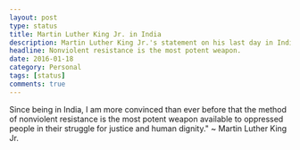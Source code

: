 ```yaml
---
layout: post
type: status                
title: Martin Luther King Jr. in India         
description: Martin Luther King Jr.'s statement on his last day in India in year 1959.   
headline: Nonviolent resistance is the most potent weapon.              
date: 2016-01-18        
category: Personal
tags: [status]
comments: true
---
```

Since being in India, I am more convinced than ever before that the method of nonviolent resistance is the most potent 
weapon available to oppressed people in their struggle for justice and human dignity."
                                                ~ Martin Luther King Jr.  